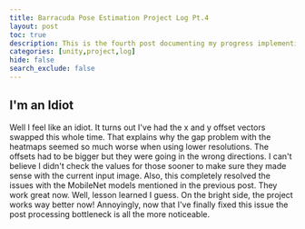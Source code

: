 ```yaml
---
title: Barracuda Pose Estimation Project Log Pt.4
layout: post
toc: true
description: This is the fourth post documenting my progress implementing pose estimation using the Barracuda inference library in Unity.
categories: [unity,project,log]
hide: false
search_exclude: false
---
```


## I'm an Idiot

Well I feel like an idiot. It turns out I've had the x and y offset vectors swapped this whole time. That explains why the gap problem with the heatmaps seemed so much worse when using lower resolutions. The offsets had to be bigger but they were going in the wrong directions. I can't believe I didn't check the values for those sooner to make sure they made sense with the current input image. Also, this completely resolved the issues with the MobileNet models mentioned in the previous post. They work great now. Well, lesson learned I guess. On the bright side, the project works way better now! Annoyingly, now that I've finally fixed this issue the post processing bottleneck is all the more noticeable.